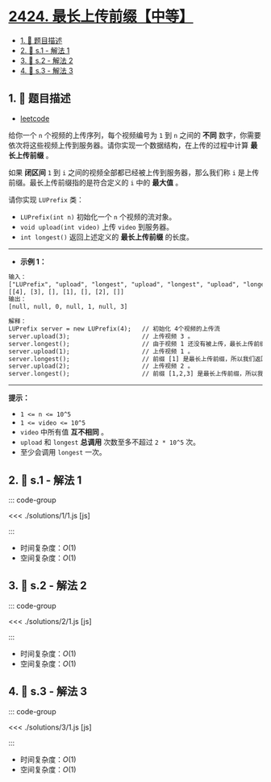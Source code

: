 # [2424. 最长上传前缀【中等】](https://github.com/tnotesjs/TNotes.leetcode/tree/main/notes/2424.%20%E6%9C%80%E9%95%BF%E4%B8%8A%E4%BC%A0%E5%89%8D%E7%BC%80%E3%80%90%E4%B8%AD%E7%AD%89%E3%80%91)

<!-- region:toc -->

- [1. 📝 题目描述](#1--题目描述)
- [2. 🎯 s.1 - 解法 1](#2--s1---解法-1)
- [3. 🎯 s.2 - 解法 2](#3--s2---解法-2)
- [4. 🎯 s.3 - 解法 3](#4--s3---解法-3)

<!-- endregion:toc -->

## 1. 📝 题目描述

- [leetcode](https://leetcode.cn/problems/longest-uploaded-prefix/)

给你一个 `n` 个视频的上传序列，每个视频编号为 `1` 到 `n` 之间的 **不同** 数字，你需要依次将这些视频上传到服务器。请你实现一个数据结构，在上传的过程中计算 **最长上传前缀** 。

如果 **闭区间** `1` 到 `i` 之间的视频全部都已经被上传到服务器，那么我们称 `i` 是上传前缀。最长上传前缀指的是符合定义的 `i` 中的 **最大值** 。

请你实现 `LUPrefix` 类：

- `LUPrefix(int n)` 初始化一个 `n` 个视频的流对象。
- `void upload(int video)` 上传 `video` 到服务器。
- `int longest()` 返回上述定义的 **最长上传前缀** 的长度。

---

- **示例 1：**

```txt
输入：
["LUPrefix", "upload", "longest", "upload", "longest", "upload", "longest"]
[[4], [3], [], [1], [], [2], []]
输出：
[null, null, 0, null, 1, null, 3]

解释：
LUPrefix server = new LUPrefix(4);   // 初始化 4个视频的上传流
server.upload(3);                    // 上传视频 3 。
server.longest();                    // 由于视频 1 还没有被上传，最长上传前缀是 0 。
server.upload(1);                    // 上传视频 1 。
server.longest();                    // 前缀 [1] 是最长上传前缀，所以我们返回 1 。
server.upload(2);                    // 上传视频 2 。
server.longest();                    // 前缀 [1,2,3] 是最长上传前缀，所以我们返回 3 。
```

---

**提示：**

- `1 <= n <= 10^5`
- `1 <= video <= 10^5`
- `video` 中所有值 **互不相同** 。
- `upload` 和 `longest` **总调用** 次数至多不超过 `2 * 10^5` 次。
- 至少会调用 `longest` 一次。

## 2. 🎯 s.1 - 解法 1

::: code-group

<<< ./solutions/1/1.js [js]

:::

- 时间复杂度：$O(1)$
- 空间复杂度：$O(1)$

## 3. 🎯 s.2 - 解法 2

::: code-group

<<< ./solutions/2/1.js [js]

:::

- 时间复杂度：$O(1)$
- 空间复杂度：$O(1)$

## 4. 🎯 s.3 - 解法 3

::: code-group

<<< ./solutions/3/1.js [js]

:::

- 时间复杂度：$O(1)$
- 空间复杂度：$O(1)$
